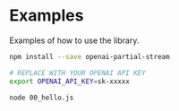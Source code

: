 # Examples

Examples of how to use the library.

```bash
npm install --save openai-partial-stream

# REPLACE WITH YOUR OPENAI API KEY
export OPENAI_API_KEY=sk-xxxxx

node 00_hello.js
```
